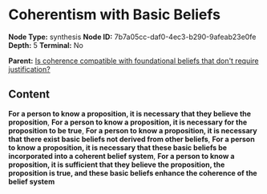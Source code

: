 # Coherentism with Basic Beliefs

**Node Type:** synthesis
**Node ID:** 7b7a05cc-daf0-4ec3-b290-9afeab23e0fe
**Depth:** 5
**Terminal:** No

**Parent:** [Is coherence compatible with foundational beliefs that don't require justification?](is-coherence-compatible-with-foundational-beliefs-that-dont-require-justification-antithesis-e419e566-1bb4-47ff-9ee8-41b32bacc145.md)

## Content

**For a person to know a proposition, it is necessary that they believe the proposition**, **For a person to know a proposition, it is necessary for the proposition to be true**, **For a person to know a proposition, it is necessary that there exist basic beliefs not derived from other beliefs**, **For a person to know a proposition, it is necessary that these basic beliefs be incorporated into a coherent belief system**, **For a person to know a proposition, it is sufficient that they believe the proposition, the proposition is true, and these basic beliefs enhance the coherence of the belief system**
